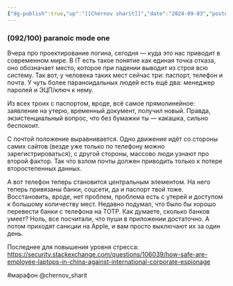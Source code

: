 ```yaml
---
{"dg-publish":true,"up":"[[Chernov sharit]]","date":"2024-09-03","posted":"https://t.me/chernov_sharit/634","modified_at":"2024-09-10T22:38:54+03:00","published_at":"2024-09-03T19:05:00+03:00","dg-path":"/chernov_sharit/2024-09-03 paranoic mode one.md","permalink":"/chernov-sharit/2024-09-03-paranoic-mode-one/","dgPassFrontmatter":true}
---
```



### **(092/100) paranoic mode one**

Вчера про проектирование логина, сегодня — куда это нас приводит в современном мире. В IT есть такое понятие как единая точка отказа, оно обозначает место, которое при падении выводит из строя всю систему. Так вот, у человека таких мест сейчас три: паспорт, телефон и почта. У чуть более параноидальных людей есть ещё два: менеджер паролей и ЭЦП/ключ к нему.

Из всех троих с паспортом, вроде, всё самое прямолинейное: заявление на утерю, временный документ, получил новый. Правда, экзистенциальный вопрос, что без бумажки ты — какашка, сильно беспокоит.

С почтой положение выравнивается. Одно движение идёт со стороны самих сайтов (везде уже только по телефону можно зарегистрироваться), с другой стороны, массово люди узнают про второй фактор. Так что взлом почты должен приводить только к потере второстепенных данных.

А вот телефон теперь становится центральным элементом. На него теперь привязаны банки, соцсети, да и паспорт твой тоже. Восстановить, вроде, нет проблем, проблема есть с утерей и доступом к большому количеству мест. Недавно подумал, что было бы хорошо перевести банки с телефона на TOTP. Как думаете, сколько банков умеет? Ноль, все посчитали, что пуши в приложении достаточно. А потом приходят санкции на Apple, и вам просто выключают их за один день.

Последнее для повышения уровня стресса: https://security.stackexchange.com/questions/106039/how-safe-are-employee-laptops-in-china-against-international-corporate-espionage

#марафон @chernov_sharit
